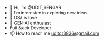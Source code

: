 - 👋 Hi, I’m @UDIT_SENGAR
- 👀 I’m interested in exploring new ideas
- 🌱 DSA is love
- 💞️  GEN-AI enthusiast
- Full Stack Developer
- 📫 How to reach me uditcs3836@gmail.com

<!---
UDIT2707/UDIT2707 is a ✨ special ✨ repository because its `README.md` (this file) appears on your GitHub profile.
You can click the Preview link to take a look at your changes.
--->
